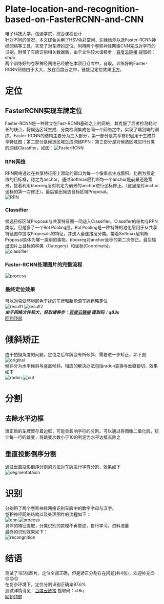 # Plate-location-and-recognition-based-on-FasterRCNN-and-CNN
电子科技大学，信通学院，综合课程设计<br>
针对不同的情况，本文综合运用了HSV色彩空间、边缘检测以及Faster-RCNN神经网络等工具，实现了对车牌的定位。利用两个卷积神经网络CNN完成对字符的识别。附带了车牌识别相关数据集，由于文件较大请移步：[百度云链接](https://pan.baidu.com/s/1ugnH5fGQ1ZP2Kyft65wngw)  提取码：shdo<br>
两个训练好的卷积神经网络已经放在本项目仓库中，自取。训练好的Faster-RCNN网络由于太大，放在百度云之中，链接见定位效果[下方](https://github.com/Egoqing/Plate-location-and-recognition-based-on-FasterRCNN-and-CNN/blob/master/README.md#%E6%9C%80%E7%BB%88%E5%AE%9A%E4%BD%8D%E6%95%88%E6%9E%9C)。
# 定位
## FasterRCNN实现车牌定位
Faster-RCNN是一种建立在Fast-RCNN基础之上的网络，其克服了后者检测耗时长的缺点，将候选区域生成、分类检测集成在同一个网络之中，实现了端到端的训练。Faster-RCNN的结构主要分为三大部分，第一部分是共享卷积层用于生成共享特征图；第二部分是候选区域生成网络RPN；第三部分是对候选区域进行分类的网络Classifier。如图：![FasterRCNN](./Faster-RCNN/img/FRCNN.jpg)
### RPN网络
RPN网络通过在共享特征图上滑动的窗口为每一个像素点生成面积、比例为预定值的目标框，称之为anchor，通过Softmax层判断每一个anchor是前景还是背景，接着利用bboxreg层对判定为前景的anchor进行坐标修正。（这里是对anchor坐标的第一次修正）。最后输出候选目标区域Proposal。<br>
![RPN](./Faster-RCNN/img/RPN.jpg)
### Classifier
候选目标区域Proposal与共享特征图一同送入Classifier。Classifer的结构与RPN类似，但是多了一个RoI Pooling层。RoI Pooling是一种特殊的池化层用于从共享特征图中提取Proposals的特征，并送入全连接层分类。接着Softmax层判断Proposal具体为哪一类别的事物。bboxreg对anchor坐标的第二次修正。最后输出图片上目标的种类（Category）和坐标(Coordinats)。<br>
![classifier](./Faster-RCNN/img/classifier.jpg)
### Faster-RCNN处理图片的完整流程
![process](./Faster-RCNN/img/process.jpg)
### 最终定位效果
可以对易受环境颜色干扰的车牌和新能源车牌粗略定位<br>
![result1](./Faster-RCNN/img/result1.jpg) ![result2](./Faster-RCNN/img/result2.jpg)<br>
***由于网络文件较大，获取请移步：[百度云链接](https://pan.baidu.com/s/1ivUqZC3dtqKCw75f2MkFPw)  提取码：q83s<br>***[回到顶部](#readme)
# 倾斜矫正
由于拍摄角度的问题，定位之后车牌会有所倾斜，需要进一步矫正，如下图<br>
![original](./img/original.jpg)<br>
倾斜分为水平倾斜与竖直倾斜。相应的解决办法包括radon变换与垂直错切，效果如下<br>
![radon](./img/radon.jpg "radon变换示意图")  ![cut](./img/cut.jpg "垂直错切示意图")<br>
# 分割
## 去除水平边框
矫正后的车牌留存着边框，可能会影响字符的分割。可以通过将图像二值化后，统计每一行的跳变，将跳变次数小于10的判定为水平边框去除之
## 垂直投影倒序分割
通过垂直投影倒序分割的方法对车牌进行字符分割，效果如下<br>
![segmentataion](./img/segmentation.jpg)<br>
# 识别
分别用了两个卷积神经网络识别车牌中的数字字母与汉字。<br>
卷积神经网络结构以及处理图片的流程如下：<br>
![cnn](./CNN/img/CNN.jpg "卷积神经网络结构") ![process](./CNN/img/process.jpg "卷积神经网络处理图片的流程")<br>
具体的特征提取，分类识别的原理不再赘述，自行学习，资料海量<br>
最终的识别效果如下：<br>
![recongnition](./img/recongnition.jpg)
# 结语
测试了165张图片，定位全部正确，但是矫正分割存在问题(共4张)，欢迎补充:blush::blush::blush::blush:<br>在复杂环境下，定位分割识别正确率97.6%<br>测试详情请见：[百度云链接](https://pan.baidu.com/s/1nzjw0sz39cccaGn9IwyBWg) 提取码：ct8q <br>
[回到顶部](#readme)
